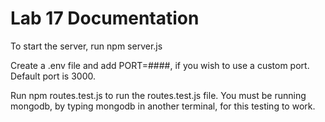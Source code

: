 # Lab 17 Documentation

To start the server, run npm server.js

Create a .env file and add PORT=####, if you wish to use a custom port. Default port is 3000.

Run npm routes.test.js to run the routes.test.js file. You must be running mongodb, by typing mongodb in another terminal, for this testing to work.

